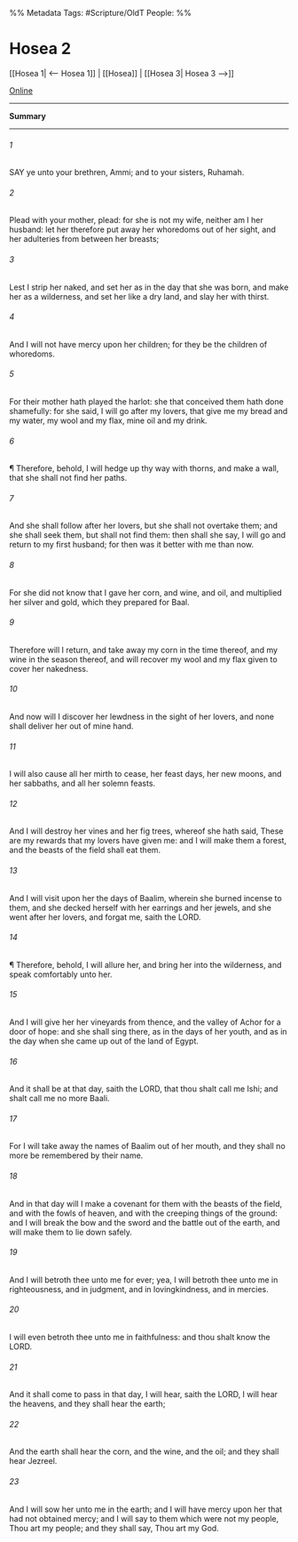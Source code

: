 

%% Metadata
Tags: #Scripture/OldT
People: 
%%
# Hosea 2
[[Hosea 1| <-- Hosea 1]] | [[Hosea]] | [[Hosea 3| Hosea 3 -->]]

[Online](https://churchofjesuschrist.org/study/scriptures/ot/hosea/2?lang=eng)

---
__Summary__



---

###### 1
SAY ye unto your brethren, Ammi; and to your sisters, Ruhamah.
###### 2
Plead with your mother, plead: for she is not my wife, neither am I her husband: let her therefore put away her whoredoms out of her sight, and her adulteries from between her breasts;
###### 3
Lest I strip her naked, and set her as in the day that she was born, and make her as a wilderness, and set her like a dry land, and slay her with thirst.
###### 4
And I will not have mercy upon her children; for they be the children of whoredoms.
###### 5
For their mother hath played the harlot: she that conceived them hath done shamefully: for she said, I will go after my lovers, that give me my bread and my water, my wool and my flax, mine oil and my drink.
###### 6
¶ Therefore, behold, I will hedge up thy way with thorns, and make a wall, that she shall not find her paths.
###### 7
And she shall follow after her lovers, but she shall not overtake them; and she shall seek them, but shall not find them: then shall she say, I will go and return to my first husband; for then was it better with me than now.
###### 8
For she did not know that I gave her corn, and wine, and oil, and multiplied her silver and gold, which they prepared for Baal.
###### 9
Therefore will I return, and take away my corn in the time thereof, and my wine in the season thereof, and will recover my wool and my flax given to cover her nakedness.
###### 10
And now will I discover her lewdness in the sight of her lovers, and none shall deliver her out of mine hand.
###### 11
I will also cause all her mirth to cease, her feast days, her new moons, and her sabbaths, and all her solemn feasts.
###### 12
And I will destroy her vines and her fig trees, whereof she hath said, These are my rewards that my lovers have given me: and I will make them a forest, and the beasts of the field shall eat them.
###### 13
And I will visit upon her the days of Baalim, wherein she burned incense to them, and she decked herself with her earrings and her jewels, and she went after her lovers, and forgat me, saith the LORD.
###### 14
¶ Therefore, behold, I will allure her, and bring her into the wilderness, and speak comfortably unto her.
###### 15
And I will give her her vineyards from thence, and the valley of Achor for a door of hope: and she shall sing there, as in the days of her youth, and as in the day when she came up out of the land of Egypt.
###### 16
And it shall be at that day, saith the LORD, that thou shalt call me Ishi; and shalt call me no more Baali.
###### 17
For I will take away the names of Baalim out of her mouth, and they shall no more be remembered by their name.
###### 18
And in that day will I make a covenant for them with the beasts of the field, and with the fowls of heaven, and with the creeping things of the ground: and I will break the bow and the sword and the battle out of the earth, and will make them to lie down safely.
###### 19
And I will betroth thee unto me for ever; yea, I will betroth thee unto me in righteousness, and in judgment, and in lovingkindness, and in mercies.
###### 20
I will even betroth thee unto me in faithfulness: and thou shalt know the LORD.
###### 21
And it shall come to pass in that day, I will hear, saith the LORD, I will hear the heavens, and they shall hear the earth;
###### 22
And the earth shall hear the corn, and the wine, and the oil; and they shall hear Jezreel.
###### 23
And I will sow her unto me in the earth; and I will have mercy upon her that had not obtained mercy; and I will say to them which were not my people, Thou art my people; and they shall say, Thou art my God.



